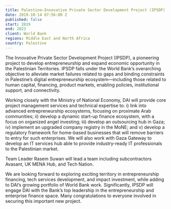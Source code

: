 ```yaml
---
title: Palestine—Innovative Private Sector Development Project (IPSDP)
date: 2019-10-14 07:56:00 Z
published: false
start: 2019
end: 2023
client: World Bank
regions: Middle East and North Africa
country: Palestine
---
```


The Innovative Private Sector Development Project (IPSDP), a pioneering project to develop entrepreneurship and expand economic opportunity in the Palestinian Territories. IPSDP falls under the World Bank’s overarching objective to alleviate market failures related to gaps and binding constraints in Palestine’s digital entrepreneurship ecosystem—including those related to human capital, financing, product markets, enabling policies, institutional support, and connectivity.
 
Working closely with the Ministry of National Economy, DAI will provide core project management services and technical expertise to: i) link into advanced entrepreneurship ecosystems, focusing on proximate Arab communities; ii) develop a dynamic start-up finance ecosystem, with a focus on organized angel investing; iii) develop an outsourcing hub in Gaza; iv) implement an upgraded company registry in the MoNE; and v) develop a regulatory framework for home-based businesses that will remove barriers to entry for such enterprises. We will also work with Gaza Gateway to develop an IT services hub able to provide industry-ready IT professionals to the Palestinian market.
 
Team Leader Rasem Suwan will lead a team including subcontractors Avasant, UK MENA Hub, and Tech Nation.
 
We are looking forward to exploring exciting territory in entrepreneurship financing, tech services development, and impact investment, while adding to DAI’s growing portfolio of World Bank work. Significantly, IPSDP will engage DAI with the Bank’s top leadership in the entrepreneurship and enterprise finance space. Many congratulations to everyone involved in securing this important new project.